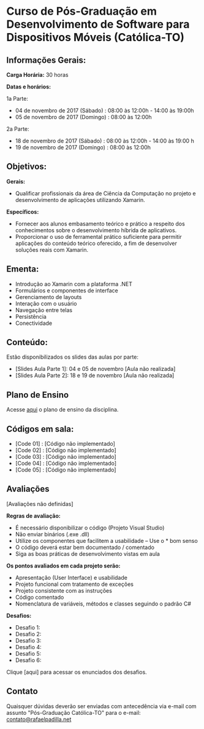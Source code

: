# Curso de Pós-Graduação em **Desenvolvimento de Software para Dispositivos Móveis** (Católica-TO)

## Informações Gerais:

**Carga Horária:** 30 horas

**Datas e horários:** 

1a Parte:
* 04 de novembro de 2017 (Sábado)  : 08:00 às 12:00h - 14:00 às 19:00h
* 05 de novembro de 2017 (Domingo) : 08:00 às 12:00h

2a Parte:
* 18 de novembro de 2017 (Sábado)  : 08:00 às 12:00h - 14:00 às 19:00 h
* 19 de novembro de 2017 (Domingo) : 08:00 às 12:00h

## Objetivos:

**Gerais:**
* Qualificar profissionais da área de Ciência da Computação no projeto e desenvolvimento de aplicações utilizando Xamarin.

**Específicos:**
* Fornecer aos alunos embasamento teórico e prático a respeito dos conhecimentos sobre o desenvolvimento híbrida de aplicativos.
* Proporcionar o uso de ferramental prático suficiente para permitir aplicações do conteúdo teórico oferecido, a fim de desenvolver soluções reais com Xamarin.

## Ementa:
* Introdução ao Xamarin com a plataforma .NET
* Formulários e componentes de interface
* Gerenciamento de layouts
* Interação com o usuário
* Navegação entre telas
* Persistência
* Conectividade

## Conteúdo: 

Estão disponibilizados os slides das aulas por parte:

* [Slides Aula Parte 1]: 04 e 05 de novembro [Aula não realizada]
* [Slides Aula Parte 2]: 18 e 19 de novembro [Aula não realizada]

## Plano de Ensino

Acesse [aqui](https://github.com/rafaelpadilla/Pos-Palmas/blob/master/Docs/PLANO%20DE%20ENSINO%20-%20C%23.pdf) o plano de ensino da disciplina.
				  
## Códigos em sala:

* [Code 01]  : [Código não implementado]
* [Code 02]  : [Código não implementado]
* [Code 03]  : [Código não implementado]
* [Code 04]  : [Código não implementado]
* [Code 05]  : [Código não implementado]

## Avaliações

[Avaliações não definidas]

**Regras de avaliação:**
* É necessário disponibilizar o código (Projeto Visual Studio)
* Não enviar binários (.exe .dll)
* Utilize os componentes que facilitem a usabilidade – Use o * bom senso
* O código deverá estar bem documentado / comentado
* Siga as boas práticas de desenvolvimento vistas em aula

**Os pontos avaliados em cada projeto serão:**
* Apresentação (User Interface) e usabilidade
* Projeto funcional com tratamento de exceções
* Projeto consistente com as instruções
* Código comentado
* Nomenclatura de variáveis, métodos e classes seguindo o padrão C#

**Desafios:**
* Desafio 1: 
* Desafio 2: 
* Desafio 3: 
* Desafio 4: 
* Desafio 5: 
* Desafio 6: 

Clique [aqui] para acessar os enunciados dos desafios.

## Contato

Quaisquer dúvidas deverão ser enviadas com antecedência via e-mail com assunto "Pós-Graduação Católica-TO" para o e-mail: contato@rafaelpadilla.net 

